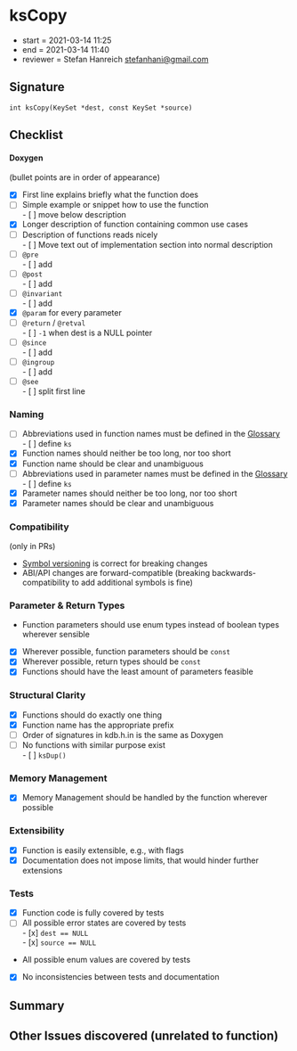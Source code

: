 # ksCopy

- start = 2021-03-14 11:25
- end = 2021-03-14 11:40
- reviewer = Stefan Hanreich <stefanhani@gmail.com>

## Signature

`int ksCopy(KeySet *dest, const KeySet *source)`

## Checklist

#### Doxygen

(bullet points are in order of appearance)

- [x] First line explains briefly what the function does
- [ ] Simple example or snippet how to use the function  
       - [ ] move below description
- [x] Longer description of function containing common use cases
- [ ] Description of functions reads nicely  
       - [ ] Move text out of implementation section into normal description
- [ ] `@pre`  
       - [ ] add
- [ ] `@post`  
       - [ ] add
- [ ] `@invariant`  
       - [ ] add
- [x] `@param` for every parameter
- [ ] `@return` / `@retval`  
       - [ ] `-1` when dest is a NULL pointer
- [ ] `@since`  
       - [ ] add
- [ ] `@ingroup`  
       - [ ] add
- [ ] `@see`  
       - [ ] split first line

### Naming

- [ ] Abbreviations used in function names must be defined in the
      [Glossary](/doc/help/elektra-glossary.md)  
       - [ ] define `ks`
- [x] Function names should neither be too long, nor too short
- [x] Function name should be clear and unambiguous
- [ ] Abbreviations used in parameter names must be defined in the
      [Glossary](/doc/help/elektra-glossary.md)  
       - [ ] define `ks`
- [x] Parameter names should neither be too long, nor too short
- [x] Parameter names should be clear and unambiguous

### Compatibility

(only in PRs)

- [Symbol versioning](/doc/dev/symbol-versioning.md)
  is correct for breaking changes
- ABI/API changes are forward-compatible (breaking backwards-compatibility
  to add additional symbols is fine)

### Parameter & Return Types

- Function parameters should use enum types instead of boolean types
  wherever sensible
- [x] Wherever possible, function parameters should be `const`
- [x] Wherever possible, return types should be `const`
- [x] Functions should have the least amount of parameters feasible

### Structural Clarity

- [x] Functions should do exactly one thing
- [x] Function name has the appropriate prefix
- [ ] Order of signatures in kdb.h.in is the same as Doxygen
- [ ] No functions with similar purpose exist  
       - [ ] `ksDup()`

### Memory Management

- [x] Memory Management should be handled by the function wherever possible

### Extensibility

- [x] Function is easily extensible, e.g., with flags
- [x] Documentation does not impose limits, that would hinder further extensions

### Tests

- [x] Function code is fully covered by tests
- [ ] All possible error states are covered by tests  
       - [x] `dest == NULL`  
       - [x] `source == NULL`
- All possible enum values are covered by tests
- [x] No inconsistencies between tests and documentation

## Summary

## Other Issues discovered (unrelated to function)
